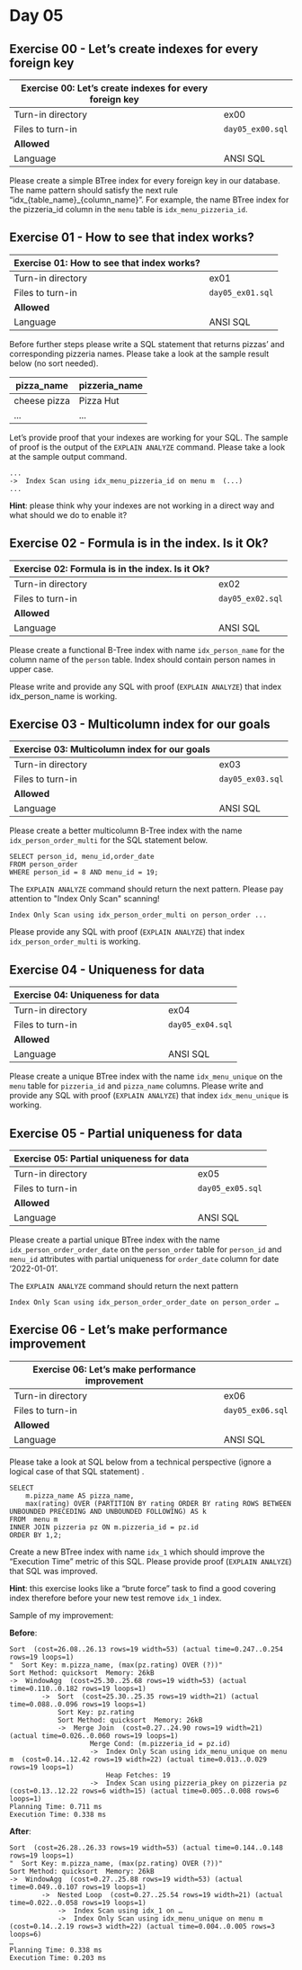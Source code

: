 # Day 05

## Exercise 00 - Let’s create indexes for every foreign key

| Exercise 00: Let’s create indexes for every foreign key |                  |
|---------------------------------------------------------|------------------|
| Turn-in directory                                       | ex00             |
| Files to turn-in                                        | `day05_ex00.sql` |
| **Allowed**                                             |                  |
| Language                                                | ANSI SQL         |

Please create a simple BTree index for every foreign key in our database. The name pattern should satisfy the next rule
“idx_{table_name}_{column_name}”. For example, the name BTree index for the pizzeria_id column in the `menu` table
is `idx_menu_pizzeria_id`.

## Exercise 01 - How to see that index works?

| Exercise 01: How to see that index works? |                  |
|-------------------------------------------|------------------|
| Turn-in directory                         | ex01             |
| Files to turn-in                          | `day05_ex01.sql` |
| **Allowed**                               |                  |
| Language                                  | ANSI SQL         |

Before further steps please write a SQL statement that returns pizzas’ and corresponding pizzeria names. Please take a
look at the sample result below (no sort needed).

| pizza_name   | pizzeria_name | 
|--------------|---------------|
| cheese pizza | Pizza Hut     |
| ...          | ...           |

Let’s provide proof that your indexes are working for your SQL.
The sample of proof is the output of the `EXPLAIN ANALYZE` command.
Please take a look at the sample output command.

    ...
    ->  Index Scan using idx_menu_pizzeria_id on menu m  (...)
    ...

**Hint**: please think why your indexes are not working in a direct way and what should we do to enable it?

## Exercise 02 - Formula is in the index. Is it Ok?

| Exercise 02: Formula is in the index. Is it Ok? |                  |
|-------------------------------------------------|------------------|
| Turn-in directory                               | ex02             |
| Files to turn-in                                | `day05_ex02.sql` |
| **Allowed**                                     |                  |
| Language                                        | ANSI SQL         |

Please create a functional B-Tree index with name `idx_person_name` for the column name of the `person` table. Index
should contain person names in upper case.

Please write and provide any SQL with proof (`EXPLAIN ANALYZE`) that index idx_person_name is working.

## Exercise 03 - Multicolumn index for our goals

| Exercise 03: Multicolumn index for our goals |                  |
|----------------------------------------------|------------------|
| Turn-in directory                            | ex03             |
| Files to turn-in                             | `day05_ex03.sql` |
| **Allowed**                                  |                  |
| Language                                     | ANSI SQL         |

Please create a better multicolumn B-Tree index with the name `idx_person_order_multi` for the SQL statement below.

    SELECT person_id, menu_id,order_date
    FROM person_order
    WHERE person_id = 8 AND menu_id = 19;

The `EXPLAIN ANALYZE` command should return the next pattern. Please pay attention to "Index Only Scan" scanning!

    Index Only Scan using idx_person_order_multi on person_order ...

Please provide any SQL with proof (`EXPLAIN ANALYZE`) that index `idx_person_order_multi` is working.

## Exercise 04 - Uniqueness for data

| Exercise 04: Uniqueness for data |                  |
|----------------------------------|------------------|
| Turn-in directory                | ex04             |
| Files to turn-in                 | `day05_ex04.sql` |
| **Allowed**                      |                  |
| Language                         | ANSI SQL         |

Please create a unique BTree index with the name `idx_menu_unique` on the `menu` table for  `pizzeria_id`
and `pizza_name` columns.
Please write and provide any SQL with proof (`EXPLAIN ANALYZE`) that index `idx_menu_unique` is working.

## Exercise 05 - Partial uniqueness for data

| Exercise 05: Partial uniqueness for data |                  |
|------------------------------------------|------------------|
| Turn-in directory                        | ex05             |
| Files to turn-in                         | `day05_ex05.sql` |
| **Allowed**                              |                  |
| Language                                 | ANSI SQL         |

Please create a partial unique BTree index with the name `idx_person_order_order_date` on the `person_order` table
for `person_id` and `menu_id` attributes with partial uniqueness for `order_date` column for date ‘2022-01-01’.

The `EXPLAIN ANALYZE` command should return the next pattern

    Index Only Scan using idx_person_order_order_date on person_order …

## Exercise 06 - Let’s make performance improvement

| Exercise 06: Let’s make performance improvement |                  |
|-------------------------------------------------|------------------|
| Turn-in directory                               | ex06             |
| Files to turn-in                                | `day05_ex06.sql` |
| **Allowed**                                     |                  |
| Language                                        | ANSI SQL         |

Please take a look at SQL below from a technical perspective (ignore a logical case of that SQL statement) .

    SELECT
        m.pizza_name AS pizza_name,
        max(rating) OVER (PARTITION BY rating ORDER BY rating ROWS BETWEEN UNBOUNDED PRECEDING AND UNBOUNDED FOLLOWING) AS k
    FROM  menu m
    INNER JOIN pizzeria pz ON m.pizzeria_id = pz.id
    ORDER BY 1,2;

Create a new BTree index with name `idx_1` which should improve the “Execution Time” metric of this SQL. Please provide
proof (`EXPLAIN ANALYZE`) that SQL was improved.

**Hint**: this exercise looks like a “brute force” task to find a good covering index therefore before your new test
remove `idx_1` index.

Sample of my improvement:

**Before**:

    Sort  (cost=26.08..26.13 rows=19 width=53) (actual time=0.247..0.254 rows=19 loops=1)
    "  Sort Key: m.pizza_name, (max(pz.rating) OVER (?))"
    Sort Method: quicksort  Memory: 26kB
    ->  WindowAgg  (cost=25.30..25.68 rows=19 width=53) (actual time=0.110..0.182 rows=19 loops=1)
            ->  Sort  (cost=25.30..25.35 rows=19 width=21) (actual time=0.088..0.096 rows=19 loops=1)
                Sort Key: pz.rating
                Sort Method: quicksort  Memory: 26kB
                ->  Merge Join  (cost=0.27..24.90 rows=19 width=21) (actual time=0.026..0.060 rows=19 loops=1)
                        Merge Cond: (m.pizzeria_id = pz.id)
                        ->  Index Only Scan using idx_menu_unique on menu m  (cost=0.14..12.42 rows=19 width=22) (actual time=0.013..0.029 rows=19 loops=1)
                            Heap Fetches: 19
                        ->  Index Scan using pizzeria_pkey on pizzeria pz  (cost=0.13..12.22 rows=6 width=15) (actual time=0.005..0.008 rows=6 loops=1)
    Planning Time: 0.711 ms
    Execution Time: 0.338 ms

**After**:

    Sort  (cost=26.28..26.33 rows=19 width=53) (actual time=0.144..0.148 rows=19 loops=1)
    "  Sort Key: m.pizza_name, (max(pz.rating) OVER (?))"
    Sort Method: quicksort  Memory: 26kB
    ->  WindowAgg  (cost=0.27..25.88 rows=19 width=53) (actual time=0.049..0.107 rows=19 loops=1)
            ->  Nested Loop  (cost=0.27..25.54 rows=19 width=21) (actual time=0.022..0.058 rows=19 loops=1)
                ->  Index Scan using idx_1 on …
                ->  Index Only Scan using idx_menu_unique on menu m  (cost=0.14..2.19 rows=3 width=22) (actual time=0.004..0.005 rows=3 loops=6)
    …
    Planning Time: 0.338 ms
    Execution Time: 0.203 ms

